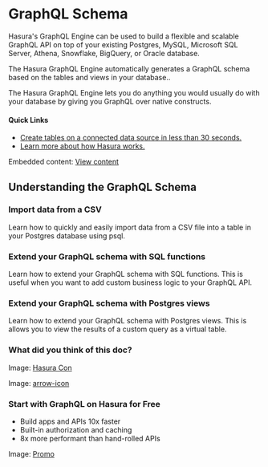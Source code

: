 # GraphQL Schema

Hasura's GraphQL Engine can be used to build a flexible and scalable GraphQL API on top of your existing Postgres, MySQL, Microsoft SQL Server, Athena, Snowflake, BigQuery, or Oracle database.

The Hasura GraphQL Engine automatically generates a GraphQL schema based on the tables and views in your database..

The Hasura GraphQL Engine lets you do anything you would usually do with your database by giving you GraphQL over native constructs.

#### Quick Links

- [ Create tables on a connected data source in less than 30 seconds. ](https://hasura.io/docs/latest/schema/quickstart/)
- [ Learn more about how Hasura works. ](https://hasura.io/docs/latest/getting-started/how-it-works/index/)


Embedded content: [ View content ](https://www.youtube.com/embed/zV7y7XTQZ3w?enablejsapi=1&origin=https://hasura.io)

## Understanding the GraphQL Schema​

### Import data from a CSV

Learn how to quickly and easily import data from a CSV file into a table in your Postgres database using psql.

### Extend your GraphQL schema with SQL functions

Learn how to extend your GraphQL schema with SQL functions. This is useful when you want to add custom business logic to your GraphQL API.

### Extend your GraphQL schema with Postgres views

Learn how to extend your GraphQL schema with Postgres views. This is allows you to view the results of a custom query as a virtual table.

### What did you think of this doc?

Image: [ Hasura Con ](https://res.cloudinary.com/dh8fp23nd/image/upload/v1686154570/hasura-con-2023/has-con-light-date_r2a2ud.png)

Image: [ arrow-icon ](https://res.cloudinary.com/dh8fp23nd/image/upload/v1683723549/main-web/chevron-right_ldbi7d.png)

### Start with GraphQL on Hasura for Free

- Build apps and APIs 10x faster
- Built-in authorization and caching
- 8x more performant than hand-rolled APIs


Image: [ Promo ](https://hasura.io/docs/assets/images/hasura-free-ff60e409244e0ea12b5a3045d1a9096b.png)